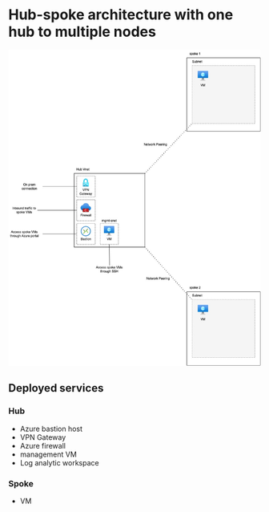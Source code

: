 # Hub-spoke architecture with one hub to multiple nodes

<img src="../.github/azure-hub-spoke-nodes-architecture.jpg" />

## Deployed services

### Hub

- Azure bastion host
- VPN Gateway
- Azure firewall
- management VM
- Log analytic workspace

### Spoke

- VM
